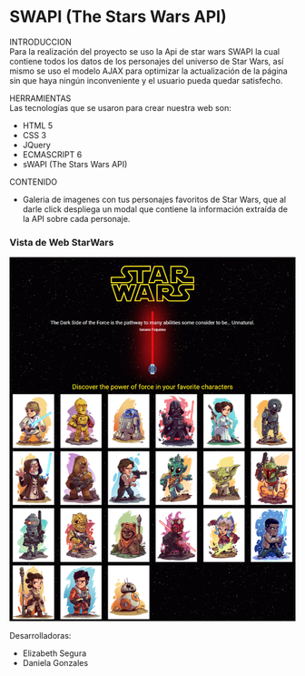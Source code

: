 # SWAPI (The Stars Wars API)

INTRODUCCION  
Para la realización del proyecto se uso la Api de star wars SWAPI la cual contiene todos los datos de los personajes del universo de Star Wars, así mismo se uso el modelo AJAX para optimizar la actualización de la página sin que haya ningún inconveniente y el usuario pueda quedar satisfecho.

HERRAMIENTAS  
Las tecnologías que se usaron para crear nuestra web son:
- HTML 5
- CSS 3
- JQuery
- ECMASCRIPT 6
- sWAPI (The Stars Wars API)

CONTENIDO  
- Galeria de imagenes con tus personajes favoritos de Star Wars, que al darle click despliega un modal que contiene la información extraída de la API sobre cada personaje.

### Vista de Web StarWars

![Sin titulo](assets/webstarwars.png)

Desarrolladoras: 
- Elizabeth Segura
- Daniela Gonzales






  






